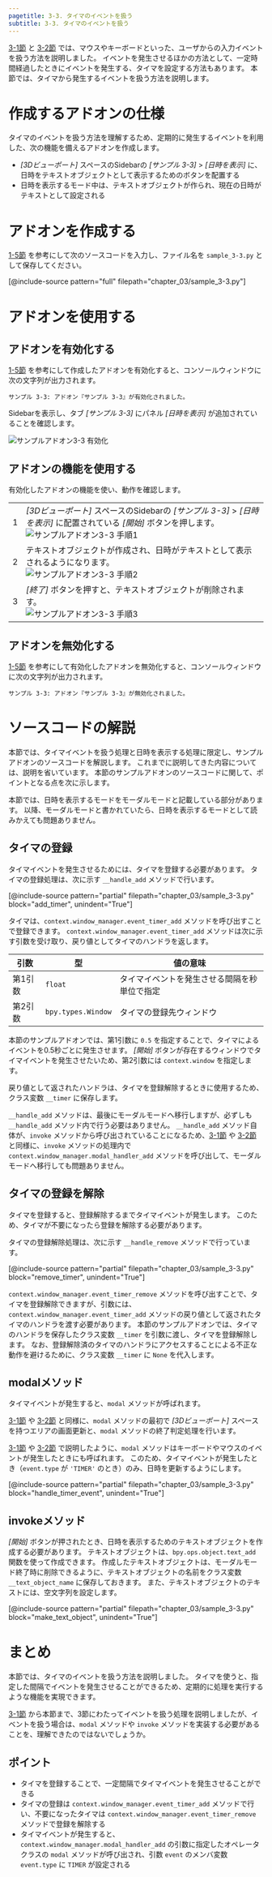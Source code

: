 ```yaml
---
pagetitle: 3-3. タイマのイベントを扱う
subtitle: 3-3. タイマのイベントを扱う
---
```


[3-1節](01_Handle_Mouse_Event.html) と [3-2節](02_Handle_Keyboard_Event.html) では、マウスやキーボードといった、ユーザからの入力イベントを扱う方法を説明しました。
イベントを発生させるほかの方法として、一定時間経過したときにイベントを発生する、タイマを設定する方法もあります。
本節では、タイマから発生するイベントを扱う方法を説明します。


# 作成するアドオンの仕様

タイマのイベントを扱う方法を理解するため、定期的に発生するイベントを利用した、次の機能を備えるアドオンを作成します。

* *[3Dビューポート]* スペースのSidebarの *[サンプル 3-3]* > *[日時を表示]* に、日時をテキストオブジェクトとして表示するためのボタンを配置する
* 日時を表示するモード中は、テキストオブジェクトが作られ、現在の日時がテキストとして設定される


# アドオンを作成する

[1-5節](../chapter_01/05_Install_Own_Add-on.html) を参考にして次のソースコードを入力し、ファイル名を `sample_3-3.py` として保存してください。

[@include-source pattern="full" filepath="chapter_03/sample_3-3.py"]


# アドオンを使用する


## アドオンを有効化する

[1-5節](../chapter_01/05_Install_Own_Add-on.html) を参考にして作成したアドオンを有効化すると、コンソールウィンドウに次の文字列が出力されます。

```
サンプル 3-3: アドオン『サンプル 3-3』が有効化されました。
```

Sidebarを表示し、タブ *[サンプル 3-3]* にパネル *[日時を表示]* が追加されていることを確認します。

![](../../images/chapter_03/03_Handle_Timer_Event/enable_add-on.png "サンプルアドオン3-3 有効化")


## アドオンの機能を使用する

有効化したアドオンの機能を使い、動作を確認します。


<div class="work"></div>

|||
|---|---|
|1|*[3Dビューポート]* スペースのSidebarの *[サンプル 3-3]* > *[日時を表示]* に配置されている *[開始]* ボタンを押します。<br>![](../../images/chapter_03/03_Handle_Timer_Event/use_add-on_1.png "サンプルアドオン3-3 手順1")|
|2|テキストオブジェクトが作成され、日時がテキストとして表示されるようになります。<br>![](../../images/chapter_03/03_Handle_Timer_Event/use_add-on_2.png "サンプルアドオン3-3 手順2")|
|3|*[終了]* ボタンを押すと、テキストオブジェクトが削除されます。<br>![](../../images/chapter_03/03_Handle_Timer_Event/use_add-on_3.png "サンプルアドオン3-3 手順3")|


## アドオンを無効化する

[1-5節](../chapter_01/05_Install_Own_Add-on.html) を参考にして有効化したアドオンを無効化すると、コンソールウィンドウに次の文字列が出力されます。

```
サンプル 3-3: アドオン『サンプル 3-3』が無効化されました。
```


# ソースコードの解説

本節では、タイマイベントを扱う処理と日時を表示する処理に限定し、サンプルアドオンのソースコードを解説します。
これまでに説明してきた内容については、説明を省いています。
本節のサンプルアドオンのソースコードに関して、ポイントとなる点を次に示します。

本節では、日時を表示するモードをモーダルモードと記載している部分があります。
以降、モーダルモードと書かれていたら、日時を表示するモードとして読みかえても問題ありません。


## タイマの登録

タイマイベントを発生させるためには、タイマを登録する必要があります。
タイマの登録処理は、次に示す `__handle_add` メソッドで行います。

[@include-source pattern="partial" filepath="chapter_03/sample_3-3.py" block="add_timer", unindent="True"]


タイマは、`context.window_manager.event_timer_add` メソッドを呼び出すことで登録できます。
`context.window_manager.event_timer_add` メソッドは次に示す引数を受け取り、戻り値としてタイマのハンドラを返します。

|引数|型|値の意味|
|---|---|---|
|第1引数|`float`|タイマイベントを発生させる間隔を秒単位で指定|
|第2引数|`bpy.types.Window`|タイマの登録先ウィンドウ|

本節のサンプルアドオンでは、第1引数に `0.5` を指定することで、タイマによるイベントを0.5秒ごとに発生させます。
*[開始]* ボタンが存在するウィンドウでタイマイベントを発生させたいため、第2引数には `context.window` を指定します。

戻り値として返されたハンドラは、タイマを登録解除するときに使用するため、クラス変数 `__timer` に保存します。

`__handle_add` メソッドは、最後にモーダルモードへ移行しますが、必ずしも `__handle_add` メソッド内で行う必要はありません。
`__handle_add` メソッド自体が、`invoke` メソッドから呼び出されていることになるため、[3-1節](01_Handle_Mouse_Event.html) や [3-2節](02_Handle_Keyboard_Event.html)  と同様に、`invoke` メソッドの処理内で `context.window_manager.modal_handler_add` メソッドを呼び出して、モーダルモードへ移行しても問題ありません。


## タイマの登録を解除

タイマを登録すると、登録解除するまでタイマイベントが発生します。
このため、タイマが不要になったら登録を解除する必要があります。

タイマの登録解除処理は、次に示す `__handle_remove` メソッドで行っています。

[@include-source pattern="partial" filepath="chapter_03/sample_3-3.py" block="remove_timer", unindent="True"]

`context.window_manager.event_timer_remove` メソッドを呼び出すことで、タイマを登録解除できますが、引数には、 `context.window_manager.event_timer_add` メソッドの戻り値として返されたタイマのハンドラを渡す必要があります。
本節のサンプルアドオンでは、タイマのハンドラを保存したクラス変数 `__timer` を引数に渡し、タイマを登録解除します。
なお、登録解除済のタイマのハンドラにアクセスすることによる不正な動作を避けるために、クラス変数 `__timer` に `None` を代入します。


## modalメソッド

タイマイベントが発生すると、`modal` メソッドが呼ばれます。

[3-1節](01_Handle_Mouse_Event.html) や [3-2節](02_Handle_Keyboard_Event.html) と同様に、`modal` メソッドの最初で *[3Dビューポート]* スペースを持つエリアの画面更新と、`modal` メソッドの終了判定処理を行います。

[3-1節](01_Handle_Mouse_Event.html) や [3-2節](02_Handle_Keyboard_Event.html) で説明したように、`modal` メソッドはキーボードやマウスのイベントが発生したときにも呼ばれます。
このため、タイマイベントが発生したとき（`event.type` が `'TIMER'` のとき）のみ、日時を更新するようにします。

[@include-source pattern="partial" filepath="chapter_03/sample_3-3.py" block="handle_timer_event", unindent="True"]


## invokeメソッド

*[開始]* ボタンが押されたとき、日時を表示するためのテキストオブジェクトを作成する必要があります。
テキストオブジェクトは、`bpy.ops.object.text_add` 関数を使って作成できます。
作成したテキストオブジェクトは、モーダルモード終了時に削除できるように、テキストオブジェクトの名前をクラス変数 `__text_object_name` に保存しておきます。
また、テキストオブジェクトのテキストには、空文字列を設定します。

[@include-source pattern="partial" filepath="chapter_03/sample_3-3.py" block="make_text_object", unindent="True"]


# まとめ

本節では、タイマのイベントを扱う方法を説明しました。
タイマを使うと、指定した間隔でイベントを発生させることができるため、定期的に処理を実行するような機能を実現できます。

[3-1節](01_Handle_Mouse_Event.html) から本節まで、3節にわたってイベントを扱う処理を説明しましたが、イベントを扱う場合は、`modal` メソッドや `invoke` メソッドを実装する必要があることを、理解できたのではないでしょうか。


## ポイント

* タイマを登録することで、一定間隔でタイマイベントを発生させることができる
* タイマの登録は `context.window_manager.event_timer_add` メソッドで行い、不要になったタイマは `context.window_manager.event_timer_remove` メソッドで登録を解除する
* タイマイベントが発生すると、`context.window_manager.modal_handler_add` の引数に指定したオペレータクラスの `modal` メソッドが呼び出され、引数 `event` のメンバ変数 `event.type` に `TIMER` が設定される
